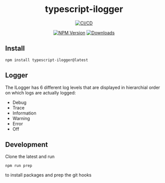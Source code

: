 <h1 align="center">typescript-ilogger</h1>

<div align="center">
    
[![CI/CD](https://github.com/kbrashears5/typescript-ilogger/actions/workflows/ci-cd.yml/badge.svg)](https://github.com/kbrashears5/typescript-ilogger/actions/workflows/ci-cd.yml)

[![NPM Version](https://img.shields.io/npm/v/typescript-ilogger)](https://img.shields.io/npm/v/typescript-ilogger)
[![Downloads](https://img.shields.io/npm/dt/typescript-ilogger)](https://img.shields.io/npm/dt/typescript-ilogger)

</div>

## Install

```
npm install typescript-ilogger@latest
```

## Logger

The ILogger has 6 different log levels that are displayed in hierarchial order on which logs are actually logged:

- Debug
- Trace
- Information
- Warning
- Error
- Off

## Development

Clone the latest and run

```npm
npm run prep
```

to install packages and prep the git hooks
